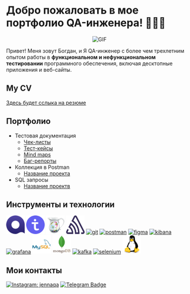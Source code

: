 # Добро пожаловать в мое портфолио QA-инженера! 👨‍💻✨

<div align="center">

![GIF](https://i.pinimg.com/originals/88/dc/6f/88dc6f10faff36878581024c210e3834.gif)
  
</div>

Привет! Меня зовут Богдан, и Я QA-инженер с более чем трехлетним опытом работы в **функциональном и нефункциональном тестировании** программного обеспечения, включая десктопные приложения и веб-сайты.

## My CV 

[Здесь будет сслыка на резюме](https://ссылочку_сюда)

## Портфолио 
- Тестовая документация
  -  [Чек-листы](https://ссылочку_сюда)
  -  [Тест-кейсы](https://ссылочку_сюда)
  -  [Mind maps](https://ссылочку_сюда)
  -  [Баг-репорты](https://ссылочку_сюда)
- Коллекция в Postman 
  -  [Название проекта](https://ссылочку_сюда)
- SQL запросы 
  -  [Название проектв](https://ссылочку_сюда)
  

## Инструменты и технологии

<p><a target="_blank" href="https://qase.io/"><img src="https://github.com/qajenna/qajenna/blob/main/icons/Qase.io.png" alt="Qase.io" width="50" height="50" /></a>
<a target="_blank" href="https://testit.software/"><img src="https://github.com/qajenna/qajenna/blob/main/icons/TestIT.png" alt="TestIT" width="50" height="50" /></a>
<a target="_blank" href="https://www.charlesproxy.com/"><img src="https://github.com/qajenna/qajenna/blob/main/icons/Charles.png" alt="Charles" width="50" height="50" /></a>
<a target="_blank" href="https://sentry.io/welcome/"><img src="https://github.com/qajenna/qajenna/blob/main/icons/Sentry.png" alt="Sentry" width="50" height="50" /></a>
<a target="_blank" href="https://www.vectorlogo.zone/logos/git-scm/git-scm-icon.svg" style="display: inline-block;"><img src="https://www.vectorlogo.zone/logos/git-scm/git-scm-icon.svg" alt="git" width="50" height="50" /></a>
<a target="_blank" href="https://www.vectorlogo.zone/logos/getpostman/getpostman-icon.svg" style="display: inline-block;"><img src="https://www.vectorlogo.zone/logos/getpostman/getpostman-icon.svg" alt="postman" width="50" height="50" /></a>
<a target="_blank" href="https://www.vectorlogo.zone/logos/figma/figma-icon.svg" style="display: inline-block;"><img src="https://www.vectorlogo.zone/logos/figma/figma-icon.svg" alt="figma" width="50" height="50" /></a>
<a target="_blank" href="https://www.vectorlogo.zone/logos/elasticco_kibana/elasticco_kibana-icon.svg" style="display: inline-block;"><img src="https://www.vectorlogo.zone/logos/elasticco_kibana/elasticco_kibana-icon.svg" alt="kibana" width="50" height="50" /></a>
<a target="_blank" href="https://www.vectorlogo.zone/logos/grafana/grafana-icon.svg" style="display: inline-block;"><img src="https://www.vectorlogo.zone/logos/grafana/grafana-icon.svg" alt="grafana" width="50" height="50" /></a>
<a target="_blank" href="https://raw.githubusercontent.com/devicons/devicon/master/icons/mysql/mysql-original-wordmark.svg" style="display: inline-block;"><img src="https://raw.githubusercontent.com/devicons/devicon/master/icons/mysql/mysql-original-wordmark.svg" alt="mysql" width="50" height="50" /></a>
<a target="_blank" href="https://raw.githubusercontent.com/devicons/devicon/master/icons/mongodb/mongodb-original-wordmark.svg" style="display: inline-block;"><img src="https://raw.githubusercontent.com/devicons/devicon/master/icons/mongodb/mongodb-original-wordmark.svg" alt="mongodb" width="50" height="50" /></a>
<a target="_blank" href="https://www.vectorlogo.zone/logos/apache_kafka/apache_kafka-icon.svg" style="display: inline-block;"><img src="https://www.vectorlogo.zone/logos/apache_kafka/apache_kafka-icon.svg" alt="kafka" width="50" height="50" /></a>
<a target="_blank" href="https://raw.githubusercontent.com/detain/svg-logos/780f25886640cef088af994181646db2f6b1a3f8/svg/selenium-logo.svg" style="display: inline-block;"><img src="https://raw.githubusercontent.com/detain/svg-logos/780f25886640cef088af994181646db2f6b1a3f8/svg/selenium-logo.svg" alt="selenium" width="50" height="50" /></a>
<a target="_blank" href="https://raw.githubusercontent.com/devicons/devicon/master/icons/linux/linux-original.svg" style="display: inline-block;"><img src="https://raw.githubusercontent.com/devicons/devicon/master/icons/linux/linux-original.svg" alt="linux" width="50" height="50" /></a></p>


## Мои контакты

[![Instagram: jennaqa](https://img.shields.io/badge/-Instagram-e4405f?style=flat-square&logo=Instagram&logoColor=white)](https://instagram.com/bogdanschc/)
[![Telegram Badge](https://img.shields.io/badge/-Telegram-0088cc?style=flat-square&logo=Telegram&logoColor=white)](https://t.me/bogdanandreevich)
